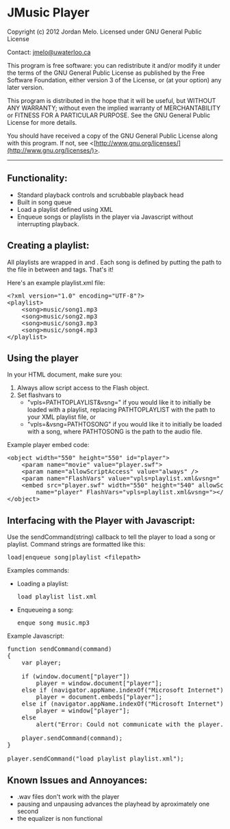 JMusic Player
=============

Copyright (c) 2012 Jordan Melo.
Licensed under GNU General Public License

Contact: jmelo@uwaterloo.ca

This program is free software: you can redistribute it and/or modify
it under the terms of the GNU General Public License as published by
the Free Software Foundation, either version 3 of the License, or
(at your option) any later version.

This program is distributed in the hope that it will be useful,
but WITHOUT ANY WARRANTY; without even the implied warranty of
MERCHANTABILITY or FITNESS FOR A PARTICULAR PURPOSE.  See the
GNU General Public License for more details.

You should have received a copy of the GNU General Public License
along with this program.  If not, see 
&lt;[http://www.gnu.org/licenses/](http://www.gnu.org/licenses/)>.

---------------------------------------------------------------------------


Functionality:
------------------------------------

- Standard playback controls and scrubbable playback head
- Built in song queue
- Load a playlist defined using XML
- Enqueue songs or playlists in the player via Javascript without
  interrupting playback.


Creating a playlist:
------------------------------------

All playlists are wrapped in <playlist> and </playlist>. Each song is defined
by putting the path to the file in between <song> and </song> tags. That's it!

Here's an example playlist.xml file:

<pre>
&lt;?xml version="1.0" encoding="UTF-8"?>
&lt;playlist>
    &lt;song>music/song1.mp3</song>
    &lt;song>music/song2.mp3</song>
    &lt;song>music/song3.mp3</song>
    &lt;song>music/song4.mp3</song>
&lt;/playlist>
</pre>


Using the player
-----------------------------------

In your HTML document, make sure you:

1. Always allow script access to the Flash object.
2. Set flashvars to
    - "vpls=PATHTOPLAYLIST&vsng=" if you would like it to initially be loaded
      with a playlist, replacing PATHTOPLAYLIST with the path to your XML
      playlist file, or
    - "vpls=&vsng=PATHTOSONG" if you would like it to initially be loaded
      with a song, where PATHTOSONG is the path to the audio file.

Example player embed code:

<pre>
&lt;object width="550" height="550" id="player">
    &lt;param name="movie" value="player.swf">
    &lt;param name="allowScriptAccess" value="always" />
    &lt;param name="FlashVars" value="vpls=playlist.xml&vsng=" />
    &lt;embed src="player.swf" width="550" height="540" allowScriptAccess="always"
        name="player" FlashVars="vpls=playlist.xml&vsng=">&lt;/embed>
&lt;/object>
</pre>


Interfacing with the Player with Javascript:
--------------------------------------------

Use the sendCommand(string) callback to tell the player to load a song or
playlist. Command strings are formatted like this:

<pre>
load|enqueue song|playlist &lt;filepath>
</pre>

Examples commands:

- Loading a playlist: <pre>load playlist list.xml</pre>
- Enqueueing a song: <pre>enque song music.mp3</pre>

Example Javascript:

<pre>
function sendCommand(command)
{
    var player;
    
    if (window.document["player"])
        player = window.document["player"];
    else if (navigator.appName.indexOf("Microsoft Internet") == -1 && document.embeds && document.embeds["player"])
        player = document.embeds["player"];
    else if (navigator.appName.indexOf("Microsoft Internet") != -1)
        player = window["player"];
    else
        alert("Error: Could not communicate with the player.");
    	
    player.sendCommand(command);
}

player.sendCommand("load playlist playlist.xml");
</pre>

Known Issues and Annoyances:
-----------------------------------

- .wav files don't work with the player
- pausing and unpausing advances the playhead by aproximately one second
- the equalizer is non functional